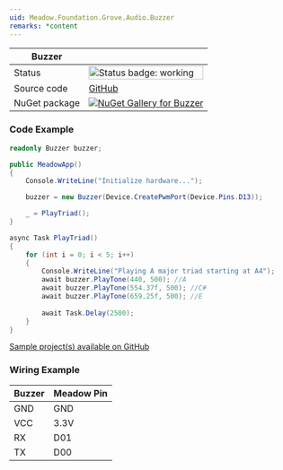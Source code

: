```yaml
---
uid: Meadow.Foundation.Grove.Audio.Buzzer
remarks: *content
---
```


| Buzzer | |
|--------|--------|
| Status | <img src="https://img.shields.io/badge/Working-brightgreen" style="width: auto; height: -webkit-fill-available;" alt="Status badge: working" /> |
| Source code | [GitHub](https://github.com/WildernessLabs/Meadow.Foundation.Grove/tree/main/Source/Buzzer) |
| NuGet package | <a href="https://www.nuget.org/packages/Meadow.Foundation.Grove.Audio.Buzzer/" target="_blank"><img src="https://img.shields.io/nuget/v/Meadow.Foundation.Grove.Audio.Buzzer.svg?label=Meadow.Foundation.Grove.Audio.Buzzer" alt="NuGet Gallery for Buzzer" /></a> |

### Code Example

```csharp
readonly Buzzer buzzer;

public MeadowApp()
{
    Console.WriteLine("Initialize hardware...");

    buzzer = new Buzzer(Device.CreatePwmPort(Device.Pins.D13));

    _ = PlayTriad();
}

async Task PlayTriad()
{
    for (int i = 0; i < 5; i++)
    {
        Console.WriteLine("Playing A major triad starting at A4");
        await buzzer.PlayTone(440, 500); //A
        await buzzer.PlayTone(554.37f, 500); //C#
        await buzzer.PlayTone(659.25f, 500); //E
        
        await Task.Delay(2500);
    }
}

```

[Sample project(s) available on GitHub](https://github.com/WildernessLabs/Meadow.Foundation.Grove/tree/main/Source/Buzzer/Sample/Buzzer_Sample)

### Wiring Example

| Buzzer | Meadow Pin |
|--------|------------|
| GND    | GND        |
| VCC    | 3.3V       |
| RX     | D01        |
| TX     | D00        |





















